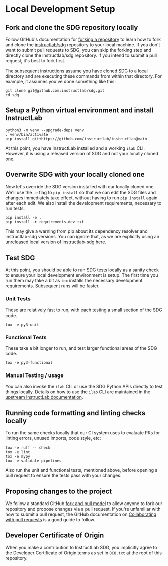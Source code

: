 # Local Development Setup

## Fork and clone the SDG repository locally

Follow GitHub's documentation for [forking a
repository](https://docs.github.com/en/pull-requests/collaborating-with-pull-requests/working-with-forks/fork-a-repo)
to learn how to fork and clone the
[instructlab/sdg](https://github.com/instructlab/sdg) repository to
your local machine. If you don't want to submit pull requests to SDG,
you can skip the forking step and directly clone the instructlab/sdg
repository. If you intend to submit a pull request, it's best to fork
first.

The subsequent instructions assume you have cloned SDG to a local
directory and are executing these commands from within that
directory. For example, it assumes you've done something like this:

```shell
git clone git@github.com:instructlab/sdg.git
cd sdg
```

## Setup a Python virtual environment and install InstructLab

```shell
python3 -m venv --upgrade-deps venv
. venv/bin/activate
pip install git+https://github.com/instructlab/instructlab@main
```

At this point, you have InstructLab installed and a working `ilab`
CLI. However, it is using a released version of SDG and not your
locally cloned one.

## Overwrite SDG with your locally cloned one

Now let's override the SDG version installed with our locally cloned
one. We'll use the `-e` flag to `pip install` so that we can edit the
SDG files and changes immediately take effect, without having to run
`pip install` again after each edit. We also install the development
requirements, necessary to run tests.

```shell
pip install -e .
pip install -r requirements-dev.txt
```

This may give a warning from pip about its dependency resolver and
instructlab-sdg versions. You can ignore that, as we are explicitly
using an unreleased local version of instructlab-sdg here.

## Test SDG

At this point, you should be able to run SDG tests locally as a sanity
check to ensure your local development environment is setup. The first
time you run them may take a bit as `tox` installs the necessary
development requirements. Subsequent runs will be faster.

### Unit Tests

These are relatively fast to run, with each testing a small section of
the SDG code.

```shell
tox -e py3-unit
```

### Functional Tests

These take a bit longer to run, and test larger functional areas of
the SDG code.

```shell
tox -e py3-functional
```

### Manual Testing / usage

You can also invoke the `ilab` CLI or use the SDG Python APIs directly
to test things locally. Details on how to use the `ilab` CLI are
maintained in the [upstream InstructLab
documentation](https://github.com/instructlab/instructlab).

## Running code formatting and linting checks locally

To run the same checks locally that our CI system uses to evaluate PRs
for linting errors, unused imports, code style, etc:

```shell
tox -e ruff -- check
tox -e lint
tox -e mypy
tox -e validate-pipelines
```

Also run the unit and functional tests, mentioned above, before
opening a pull request to ensure the tests pass with your changes.

## Proposing changes to the project

We follow a standard GitHub [fork and pull
model](https://docs.github.com/en/pull-requests/collaborating-with-pull-requests/getting-started/about-collaborative-development-models#fork-and-pull-model)
to allow anyone to fork our repository and propose changes via a pull
request. If you're unfamiliar with how to submit a pull request, the
GitHub documentation on [Collaborating with pull
requests](https://docs.github.com/en/pull-requests/collaborating-with-pull-requests)
is a good guide to follow.

## Developer Certificate of Origin

When you make a contribution to InstructLab SDG, you implicitly agree to the Developer Certificate of Origin terms as set in `DCO.txt` at the root of this repository.
